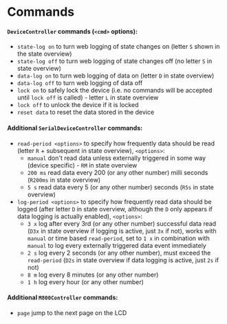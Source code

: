 # Commands

#### `DeviceController` commands (`<cmd>` options):

  - `state-log on` to turn web logging of state changes on (letter `S` shown in the state overview)
  - `state-log off` to turn web logging of state changes off (no letter `S` in state overview)
  - `data-log on` to turn web logging of data on (letter `D` in state overview)
  - `data-log off` to turn web logging of data off
  - `lock on` to safely lock the device (i.e. no commands will be accepted until `lock off` is called) - letter `L` in state overview
  - `lock off` to unlock the device if it is locked
  - `reset data` to reset the data stored in the device

#### Additional `SerialDeviceController` commands:

  - `read-period <options>` to specify how frequently data should be read (letter `R` + subsequent in state overview), `<options>`:
    - `manual` don't read data unless externally triggered in some way (device specific) - `RM` in state overview
    - `200 ms` read data every 200 (or any other number) milli seconds (`R200ms` in state overview)
    - `5 s` read data every 5 (or any other number) seconds (`R5s` in state overview)
  - `log-period <options>` to specify how frequently read data should be logged (after letter `D` in state overview, although the `D` only appears if data logging is actually enabled), `<options>`:
    - `3 x` log after every 3rd (or any other number) successful data read (`D3x` in state overview if logging is active, just `3x` if not), works with `manual` or time based `read-period`, set to `1 x` in combination with `manual` to log every externally triggered data event immediately
    - `2 s` log every 2 seconds (or any other number), must exceed the `read-period` (`D2s` in state overview if data logging is active, just `2s` if not)
    - `8 m` log every 8 minutes (or any other number)
    - `1 h` log every hour (or any other number)

#### Additional `M800Controller` commands:

  - `page` jump to the next page on the LCD
